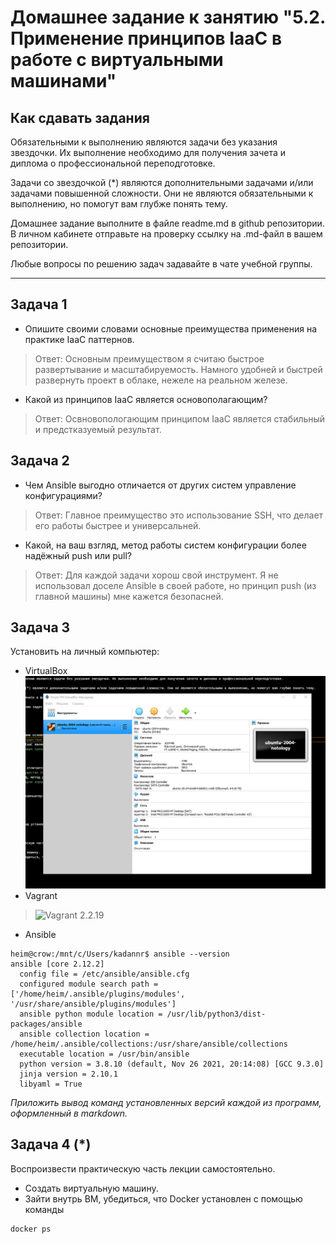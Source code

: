
# Домашнее задание к занятию "5.2. Применение принципов IaaC в работе с виртуальными машинами"

## Как сдавать задания

Обязательными к выполнению являются задачи без указания звездочки. Их выполнение необходимо для получения зачета и диплома о профессиональной переподготовке.

Задачи со звездочкой (*) являются дополнительными задачами и/или задачами повышенной сложности. Они не являются обязательными к выполнению, но помогут вам глубже понять тему.

Домашнее задание выполните в файле readme.md в github репозитории. В личном кабинете отправьте на проверку ссылку на .md-файл в вашем репозитории.

Любые вопросы по решению задач задавайте в чате учебной группы.

---

## Задача 1

- Опишите своими словами основные преимущества применения на практике IaaC паттернов.
> Ответ: Основным преимуществом я считаю быстрое развертывание и масштабируемость. Намного удобней и быстрей развернуть проект в облаке, нежеле на реальном железе. 
- Какой из принципов IaaC является основополагающим?
> Ответ: Освновопологающим принципом IaaC является стабильный и предстказуемый результат.

## Задача 2

- Чем Ansible выгодно отличается от других систем управление конфигурациями?
> Ответ: Главное преимущество это использование SSH, что делает его работы быстрее и универсальней.
- Какой, на ваш взгляд, метод работы систем конфигурации более надёжный push или pull?
> Ответ: Для каждой задачи хорош свой инструмент. Я не использовал доселе Ansible в своей работе, но принцип push (из главной машины) мне кажется безопасней.
## Задача 3

Установить на личный компьютер:

- VirtualBox
![image](https://github.com/kadannrheim/devops-netology/blob/main/virt-homeworks/screenshots/05-virt-02-iaac-vb1.png?raw=true, "Версия 6.1.30 r148432 (Qt5.6.2)")
- Vagrant
> ![Vagrant 2.2.19](https://github.com/kadannrheim/devops-netology/blob/main/virt-homeworks/screenshots/05-virt-02-iaac-vg1.png, "PS D:\vm\vagrant> vagrant -v
Vagrant 2.2.19")
- Ansible
```
heim@crow:/mnt/c/Users/kadannr$ ansible --version
ansible [core 2.12.2]
  config file = /etc/ansible/ansible.cfg
  configured module search path = ['/home/heim/.ansible/plugins/modules', '/usr/share/ansible/plugins/modules']
  ansible python module location = /usr/lib/python3/dist-packages/ansible
  ansible collection location = /home/heim/.ansible/collections:/usr/share/ansible/collections
  executable location = /usr/bin/ansible
  python version = 3.8.10 (default, Nov 26 2021, 20:14:08) [GCC 9.3.0]
  jinja version = 2.10.1
  libyaml = True
```
*Приложить вывод команд установленных версий каждой из программ, оформленный в markdown.*

## Задача 4 (*)

Воспроизвести практическую часть лекции самостоятельно.

- Создать виртуальную машину.
- Зайти внутрь ВМ, убедиться, что Docker установлен с помощью команды
```
docker ps
```